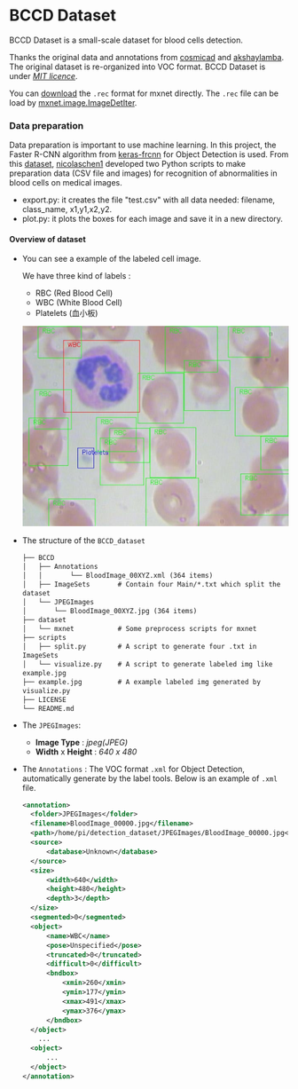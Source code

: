 # BCCD Dataset

BCCD Dataset is a small-scale dataset for blood cells detection.

Thanks the original data and annotations from [cosmicad](https://github.com/cosmicad/dataset) and [akshaylamba](https://github.com/akshaylamba/all_CELL_data). The original dataset is re-organized into VOC format. BCCD Dataset is under *[MIT licence](./LICENSE)*.

You can [download](https://github.com/Shenggan/BCCD_Dataset/releases) the `.rec` format for mxnet directly. The `.rec` file can be load by [mxnet.image.ImageDetIter](http://mxnet.incubator.apache.org/api/python/image/image.html?highlight=imagedetiter#mxnet.image.ImageDetIter).

### Data preparation
Data preparation is important to use machine learning. In this project, the Faster R-CNN algorithm from [keras-frcnn](https://github.com/kbardool/keras-frcnn) for Object Detection is used.
From this [dataset](https://github.com/Shenggan/BCCD_Dataset), [nicolaschen1](https://github.com/nicolaschen1) developed two Python scripts to make preparation data (CSV file and images) for recognition of abnormalities in blood cells on medical images.

- export.py: it creates the file "test.csv" with all data needed: filename, class_name, x1,y1,x2,y2.
- plot.py: it plots the boxes for each image and save it in a new directory.

#### Overview of dataset

* You can see a example of the labeled cell image.

  We have three kind of labels :

  * RBC (Red Blood Cell)
  * WBC (White Blood Cell)
  * Platelets (血小板)

  ![example](./example.jpg)


* The structure of the `BCCD_dataset`

  ```
  ├── BCCD
  │   ├── Annotations
  │   │       └── BloodImage_00XYZ.xml (364 items)
  │   ├── ImageSets       # Contain four Main/*.txt which split the dataset
  │   └── JPEGImages
  │       └── BloodImage_00XYZ.jpg (364 items)
  ├── dataset
  │   └── mxnet           # Some preprocess scripts for mxnet
  ├── scripts
  │   ├── split.py        # A script to generate four .txt in ImageSets
  │   └── visualize.py    # A script to generate labeled img like example.jpg
  ├── example.jpg         # A example labeled img generated by visualize.py
  ├── LICENSE
  └── README.md
  ```

* The  `JPEGImages`:

  * **Image Type** : *jpeg(JPEG)*
  * **Width** x **Height** : *640 x 480*

* The `Annotations` : The VOC format `.xml` for Object Detection, automatically generate by the label tools. Below is an example of `.xml` file.

  ```xml
  <annotation>
  	<folder>JPEGImages</folder>
  	<filename>BloodImage_00000.jpg</filename>
  	<path>/home/pi/detection_dataset/JPEGImages/BloodImage_00000.jpg</path>
  	<source>
  		<database>Unknown</database>
  	</source>
  	<size>
  		<width>640</width>
  		<height>480</height>
  		<depth>3</depth>
  	</size>
  	<segmented>0</segmented>
  	<object>
  		<name>WBC</name>
  		<pose>Unspecified</pose>
  		<truncated>0</truncated>
  		<difficult>0</difficult>
  		<bndbox>
  			<xmin>260</xmin>
  			<ymin>177</ymin>
  			<xmax>491</xmax>
  			<ymax>376</ymax>
  		</bndbox>
  	</object>
      ...
  	<object>
  		...
  	</object>
  </annotation>
  ```




